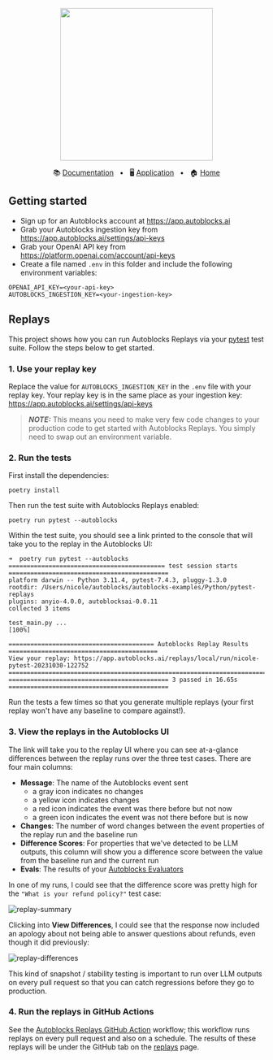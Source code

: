 <!-- banner start -->
<p align="center">
  <img src="https://app.autoblocks.ai/images/logo.png" width="300px">
</p>

<p align="center">
  📚
  <a href="https://docs.autoblocks.ai/">Documentation</a>
  &nbsp;
  •
  &nbsp;
  🖥️
  <a href="https://app.autoblocks.ai/">Application</a>
  &nbsp;
  •
  &nbsp;
  🏠
  <a href="https://www.autoblocks.ai/">Home</a>
</p>
<!-- banner end -->

<!-- getting started start -->

## Getting started

- Sign up for an Autoblocks account at https://app.autoblocks.ai
- Grab your Autoblocks ingestion key from https://app.autoblocks.ai/settings/api-keys
- Grab your OpenAI API key from https://platform.openai.com/account/api-keys
- Create a file named `.env` in this folder and include the following environment variables:

```
OPENAI_API_KEY=<your-api-key>
AUTOBLOCKS_INGESTION_KEY=<your-ingestion-key>
```

<!-- getting started end -->

## Replays

This project shows how you can run Autoblocks Replays via your [pytest](https://docs.pytest.org/en/7.4.x/) test suite. Follow the steps below to get started.

### 1. Use your replay key

Replace the value for `AUTOBLOCKS_INGESTION_KEY` in the `.env` file with your replay key. Your replay key is in the same place as your
ingestion key: https://app.autoblocks.ai/settings/api-keys

> **_NOTE:_** This means you need to make very few code changes to your production code to get started with Autoblocks Replays. You simply need to swap out an environment variable.

### 2. Run the tests

First install the dependencies:

```
poetry install
```

Then run the test suite with Autoblocks Replays enabled:

```
poetry run pytest --autoblocks
```

Within the test suite, you should see a link printed to the console that will take you to the replay in the Autoblocks UI:

```
➜  poetry run pytest --autoblocks
=========================================== test session starts ============================================
platform darwin -- Python 3.11.4, pytest-7.4.3, pluggy-1.3.0
rootdir: /Users/nicole/autoblocks/autoblocks-examples/Python/pytest-replays
plugins: anyio-4.0.0, autoblocksai-0.0.11
collected 3 items

test_main.py ...                                                                                     [100%]

======================================== Autoblocks Replay Results =========================================
View your replay: https://app.autoblocks.ai/replays/local/run/nicole-pytest-20231030-122752
============================================================================================================
============================================ 3 passed in 16.65s ============================================
```

Run the tests a few times so that you generate multiple replays (your first replay won't have any baseline to compare against!).

### 3. View the replays in the Autoblocks UI

The link will take you to the replay UI where you can see at-a-glance differences between the replay runs over the three test cases. There are four main columns:

- **Message**: The name of the Autoblocks event sent
  - a gray icon indicates no changes
  - a yellow icon indicates changes
  - a red icon indicates the event was there before but not now
  - a green icon indicates the event was not there before but is now
- **Changes**: The number of word changes between the event properties of the replay run and the baseline run
- **Difference Scores**: For properties that we've detected to be LLM outputs, this column will show you a difference score between the value from the baseline run and the current run
- **Evals**: The results of your [Autoblocks Evaluators](https://docs.autoblocks.ai/features/evaluators)

In one of my runs, I could see that the difference score was pretty high for the `"What is your refund policy?"` test case:

![replay-summary](https://github.com/autoblocksai/autoblocks-examples/assets/7498009/cb99858a-8f94-4bd9-b8b4-893e32097642)

Clicking into **View Differences**, I could see that the response now included an apology about not being able to answer questions about refunds, even though it did previously:

![replay-differences](https://github.com/autoblocksai/autoblocks-examples/assets/7498009/53b33ed5-fe8e-44cf-ac07-c2f315ecb4b9)

This kind of snapshot / stability testing is important to run over LLM outputs on every pull request so that you can catch regressions before they go to production.

### 4. Run the replays in GitHub Actions

See the [Autoblocks Replays GitHub Action](/.github/workflows/autoblocks-replays.yml) workflow; this workflow runs replays on every pull request and also on a schedule. The results of these replays will be under the GitHub tab on the [replays](https://app.autoblocks.ai/replays) page.

